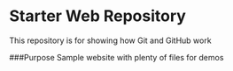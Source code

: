 # Starter Web Repository

This repository is for showing how Git and GitHub work

###Purpose
Sample website with plenty of files for demos
